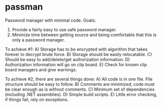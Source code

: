 passman
=======

Password manager with minimal code.  Goals:
1) Provide a fairly easy to use safe password manager.
2) Minimize time between getting source and being comfortable that this is only a password manager.

To achieve #1:
A) Storage has to be encrypted with algorithm that takes forever to decrypt brute force.
B) Storage should be easily relocatable.
C) Should be easy to add/delete/get authorization information.
D) Authorization information will go on clip board.
E) Check for known clip board managers and give warnings.

To achieve #2, there are several things done:
A) All code is in one file.  File structure should be easy to follow.
B) Comments are minimized, code must be clear enough as is without comments.
C) Minimum set of dependencies (including .NET assemblies).
D) Simple build scripts.
E) Little error checking, if things fail, rely on exceptions.



